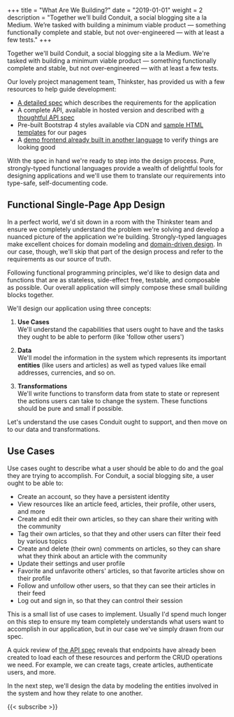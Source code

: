 +++
title = "What Are We Building?"
date = "2019-01-01"
weight = 2
description = "Together we’ll build Conduit, a social blogging site a la Medium. We’re tasked with building a minimum viable product — something functionally complete and stable, but not over-engineered — with at least a few tests."
+++

Together we'll build Conduit, a social blogging site a la Medium. We're tasked with building a minimum viable product — something functionally complete and stable, but not over-engineered — with at least a few tests.

Our lovely project management team, Thinkster, has provided us with a few resources to help guide development:

- [A detailed spec](https://github.com/gothinkster/realworld/tree/master/spec) which describes the requirements for the application
- A complete API, available in hosted version and described with [a thoughtful API spec](https://github.com/gothinkster/realworld/tree/master/api)
- Pre-built Bootstrap 4 styles available via CDN and [sample HTML templates](https://github.com/gothinkster/realworld-starter-kit/blob/master/FRONTEND_INSTRUCTIONS.md#layout) for our pages
- A [demo frontend already built in another language](https://demo.realworld.io/) to verify things are looking good

With the spec in hand we're ready to step into the design process. Pure, strongly-typed functional languages provide a wealth of delightful tools for designing applications and we'll use them to translate our requirements into type-safe, self-documenting code.

## Functional Single-Page App Design

In a perfect world, we'd sit down in a room with the Thinkster team and ensure we completely understand the problem we're solving and develop a nuanced picture of the application we're building. Strongly-typed languages make excellent choices for domain modeling and [domain-driven design](https://pragprog.com/book/swdddf/domain-modeling-made-functional). In our case, though, we'll skip that part of the design process and refer to the requirements as our source of truth.

Following functional programming principles, we'd like to design data and functions that are as stateless, side-effect free, testable, and composable as possible. Our overall application will simply compose these small building blocks together.

We'll design our application using three concepts:

1. **Use Cases**<br>
   We'll understand the capabilities that users ought to have and the tasks they ought to be able to perform (like 'follow other users')

2. **Data**<br>
   We'll model the information in the system which represents its important **entities** (like users and articles) as well as typed values like email addresses, currencies, and so on.

3. **Transformations**<br>
   We'll write functions to transform data from state to state or represent the actions users can take to change the system. These functions should be pure and small if possible.

Let's understand the use cases Conduit ought to support, and then move on to our data and transformations.

## Use Cases

Use cases ought to describe what a user should be able to do and the goal they are trying to accomplish. For Conduit, a social blogging site, a user ought to be able to:

- Create an account, so they have a persistent identity
- View resources like an article feed, articles, their profile, other users, and more
- Create and edit their own articles, so they can share their writing with the community
- Tag their own articles, so that they and other users can filter their feed by various topics
- Create and delete (their own) comments on articles, so they can share what they think about an article with the community
- Update their settings and user profile
- Favorite and unfavorite others' articles, so that favorite articles show on their profile
- Follow and unfollow other users, so that they can see their articles in their feed
- Log out and sign in, so that they can control their session

This is a small list of use cases to implement. Usually I'd spend much longer on this step to ensure my team completely understands what users want to accomplish in our application, but in our case we've simply drawn from our spec.

A quick review of [the API spec](https://github.com/gothinkster/realworld/tree/master/api) reveals that endpoints have already been created to load each of these resources and perform the CRUD operations we need. For example, we can create tags, create articles, authenticate users, and more.

In the next step, we'll design the data by modeling the entities involved in the system and how they relate to one another.

{{< subscribe >}}
